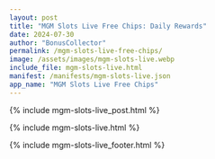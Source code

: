 ```yaml
---
layout: post
title: "MGM Slots Live Free Chips: Daily Rewards"
date: 2024-07-30
author: "BonusCollector"
permalink: /mgm-slots-live-free-chips/
image: /assets/images/mgm-slots-live.webp
include_file: mgm-slots-live.html
manifest: /manifests/mgm-slots-live.json
app_name: "MGM Slots Live Free Chips"
---
```


{% include mgm-slots-live_post.html %}

{% include mgm-slots-live.html %}

{% include mgm-slots-live_footer.html %}
